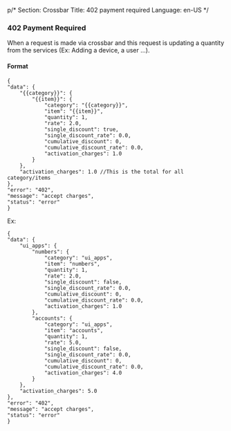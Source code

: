 p/*
Section: Crossbar
Title: 402 payment required
Language: en-US
*/

### 402 Payment Required

When a request is made via crossbar and this request is updating a quantity from the services (Ex: Adding a device, a user ...).

#### Format

    {
    "data": {
        "{{category}}": {
            "{{item}}": {
                "category": "{{category}}",
                "item": "{{item}}",
                "quantity": 1,
                "rate": 2.0,
                "single_discount": true,
                "single_discount_rate": 0.0,
                "cumulative_discount": 0,
                "cumulative_discount_rate": 0.0,
                "activation_charges": 1.0
            }
        },
        "activation_charges": 1.0 //This is the total for all category/items
    },
    "error": "402",
    "message": "accept charges",
    "status": "error"
    }

Ex:

    {
    "data": {
        "ui_apps": {
            "numbers": {
                "category": "ui_apps",
                "item": "numbers",
                "quantity": 1,
                "rate": 2.0,
                "single_discount": false,
                "single_discount_rate": 0.0,
                "cumulative_discount": 0,
                "cumulative_discount_rate": 0.0,
                "activation_charges": 1.0
            },
            "accounts": {
                "category": "ui_apps",
                "item": "accounts",
                "quantity": 1,
                "rate": 5.0,
                "single_discount": false,
                "single_discount_rate": 0.0,
                "cumulative_discount": 0,
                "cumulative_discount_rate": 0.0,
                "activation_charges": 4.0
            }
        },
        "activation_charges": 5.0
    },
    "error": "402",
    "message": "accept charges",
    "status": "error"
    }
